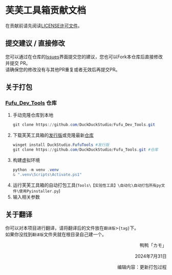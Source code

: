 # 芙芙工具箱贡献文档

在贡献前请先阅读[LICENSE许可文件](https://github.com/DuckDuckStudio/Fufu_Tools/blob/main/LICENSE)。  

## 提交建议 / 直接修改
您可以通过在仓库的[Issues](https://github.com/DuckDuckStudio/yazicbs.github.io/issues)界面提交您的建议，您也可以Fork本仓库后直接修改并提交 PR。  
请确保您的修改没有与其他PR重复或者无效后再提交PR。  

## 关于打包
### [Fufu_Dev_Tools](https://github.com/DuckDuckStudio/Fufu_Dev_Tools) 仓库
1. 手动克隆仓库到本地  
   ```powershell
   git clone https://github.com/DuckDuckStudio/Fufu_Dev_Tools.git
   ```
2. 下载芙芙工具箱的[发行版](https://github.com/DuckDuckStudio/Fufu_Tools/releases)或克隆最新[仓库](https://github.com/DuckDuckStudio/Fufu_Tools)  
   ```powershell
   winget install DuckStudio.FufuTools #发行版
   git clone https://github.com/DuckDuckStudio/Fufu_Tools.git #仓库
   ```
3. 构建虚拟环境
   ```powershell
   python -m venv .venv
   & ".venv\Scripts\Activate.ps1"
   ```
4. 运行芙芙工具箱的自动打包工具(`Tools\【实验性工具】\自动化\自动打包所有py文件\使用Pyinstaller.py`)  
5. 输入相关参数
<!--等待补充-->

## 关于翻译
你可以对本项目进行翻译，请将翻译后的文件放在`翻译版`>`{tag}`下。  
如果你没找到`翻译版`文件夹就在根目录自己建一个。  

<div style="text-align: right;">
    <p>鸭鸭「カモ」</p>
    <p>2024年7月31日</p>
    <p>编辑内容：更新打包过程</p>
</div>
